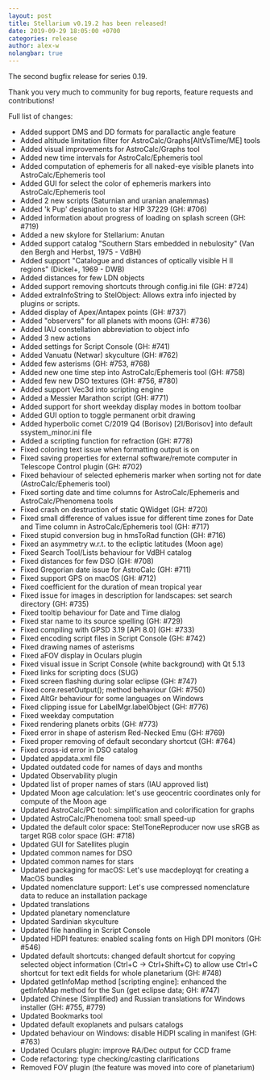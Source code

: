 ```yaml
---
layout: post
title: Stellarium v0.19.2 has been released!
date: 2019-09-29 18:05:00 +0700
categories: release
author: alex-w
nolangbar: true
---
```

The second bugfix release for series 0.19.

Thank you very much to community for bug reports, feature requests and contributions!

Full list of changes:
- Added support DMS and DD formats for parallactic angle feature
- Added altitude limitation filter for AstroCalc/Graphs[AltVsTime/ME] tools
- Added visual improvements for AstroCalc/Graphs tool
- Added new time intervals for AstroCalc/Ephemeris tool
- Added computation of ephemeris for all naked-eye visible planets into AstroCalc/Ephemeris tool
- Added GUI for select the color of ephemeris markers into AstroCalc/Ephemeris tool
- Added 2 new scripts (Saturnian and uranian analemmas)
- Added 'k Pup' designation to star HIP 37229 (GH: #706)
- Added information about progress of loading on splash screen (GH: #719)
- Added a new skylore for Stellarium: Anutan
- Added support catalog "Southern Stars embedded in nebulosity" (Van den Bergh and Herbst, 1975 - VdBH)
- Added support "Catalogue and distances of optically visible H II regions" (Dickel+, 1969 - DWB)
- Added distances for few LDN objects
- Added support removing shortcuts through config.ini file (GH: #724)
- Added extraInfoString to StelObject: Allows extra info injected by plugins or scripts.
- Added display of Apex/Antapex points (GH: #737)
- Added "observers" for all planets with moons (GH: #736)
- Added IAU constellation abbreviation to object info
- Added 3 new actions
- Added settings for Script Console (GH: #741)
- Added Vanuatu (Netwar) skyculture (GH: #762)
- Added few asterisms (GH: #753, #768)
- Added new one time step into AstroCalc/Ephemeris tool (GH: #758)
- Added few new DSO textures (GH: #756, #780)
- Added support Vec3d into scripting engine
- Added a Messier Marathon script (GH: #771)
- Added support for short weekday display modes in bottom toolbar
- Added GUI option to toggle permanent orbit drawing
- Added hyperbolic comet C/2019 Q4 (Borisov) [2I/Borisov] into default ssystem_minor.ini file
- Added a scripting function for refraction (GH: #778)
- Fixed coloring text issue when formatting output is on
- Fixed saving properties for external software/remote computer in Telescope Control plugin (GH: #702)
- Fixed behaviour of selected ephemeris marker when sorting not for date (AstroCalc/Ephemeris tool)
- Fixed sorting date and time columns for AstroCalc/Ephemeris and AstroCalc/Phenomena tools
- Fixed crash on destruction of static QWidget (GH: #720)
- Fixed small difference of values issue for different time zones for Date and Time column in AstroCalc/Ephemeris tool (GH: #717)
- Fixed stupid conversion bug in hmsToRad function (GH: #716)
- Fixed an asymmetry w.r.t. to the ecliptic latitudes (Moon age)
- Fixed Search Tool/Lists behaviour for VdBH catalog
- Fixed distances for few DSO (GH: #708)
- Fixed Gregorian date issue for AstroCalc (GH: #711)
- Fixed support GPS on macOS (GH: #712)
- Fixed coefficient for the duration of mean tropical year
- Fixed issue for images in description for landscapes: set search directory (GH: #735)
- Fixed tooltip behaviour for Date and Time dialog
- Fixed star name to its source spelling (GH: #729)
- Fixed compiling with GPSD 3.19 [API 8.0] (GH: #733)
- Fixed encoding script files in Script Console (GH: #742)
- Fixed drawing names of asterisms
- Fixed aFOV display in Oculars plugin
- Fixed visual issue in Script Console (white background) with Qt 5.13
- Fixed links for scripting docs (SUG)
- Fixed screen flashing during solar eclipse (GH: #747)
- Fixed core.resetOutput(); method behaviour (GH: #750)
- Fixed AltGr behaviour for some languages on Windows
- Fixed clipping issue for LabelMgr.labelObject (GH: #776)
- Fixed weekday computation
- Fixed rendering planets orbits (GH: #773)
- Fixed error in shape of asterism Red-Necked Emu (GH: #769)
- Fixed proper removing of default secondary shortcut (GH: #764)
- Fixed cross-id error in DSO catalog
- Updated appdata.xml file
- Updated outdated code for names of days and months
- Updated Observability plugin
- Updated list of proper names of stars (IAU approved list)
- Updated Moon age calculation: let's use geocentric coordinates only for compute of the Moon age
- Updated AstroCalc/PC tool: simplification and colorification for graphs
- Updated AstroCalc/Phenomena tool: small speed-up
- Updated the default color space: StelToneReproducer now use sRGB as target RGB color space (GH: #718)
- Updated GUI for Satellites plugin
- Updated common names for DSO
- Updated common names for stars
- Updated packaging for macOS: Let's use macdeployqt for creating a MacOS bundles
- Updated nomenclature support: Let's use compressed nomenclature data to reduce an installation package
- Updated translations
- Updated planetary nomenclature
- Updated Sardinian skyculture
- Updated file handling in Script Console
- Updated HDPI features: enabled scaling fonts on High DPI monitors (GH: #546)
- Updated default shortcuts: changed default shortcut for copying selected object information (Ctrl+C -> Ctrl+Shift+C) to allow use Ctrl+C shortcut for text edit fields for whole planetarium (GH: #748)
- Updated getInfoMap method [scripting engine]: enhanced the getInfoMap method for the Sun (get eclipse data; GH: #747)
- Updated Chinese (Simplified) and Russian translations for Windows installer (GH: #755, #779) 
- Updated Bookmarks tool
- Updated default exoplanets and pulsars catalogs
- Updated behaviour on Windows: disable HiDPI scaling in manifest (GH: #763)
- Updated Oculars plugin: improve RA/Dec output for CCD frame
- Code refactoring: type checking/casting clarifications
- Removed FOV plugin (the feature was moved into core of planetarium)
